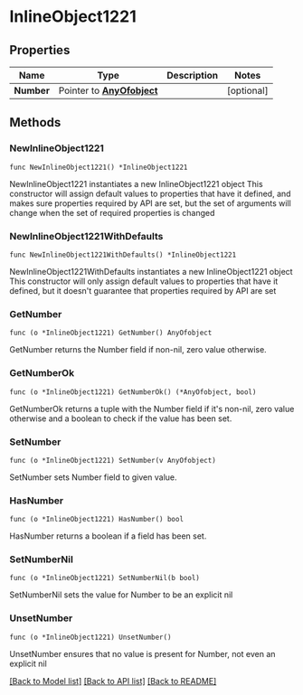 # InlineObject1221

## Properties

Name | Type | Description | Notes
------------ | ------------- | ------------- | -------------
**Number** | Pointer to [**AnyOfobject**](anyOf&lt;object&gt;.md) |  | [optional] 

## Methods

### NewInlineObject1221

`func NewInlineObject1221() *InlineObject1221`

NewInlineObject1221 instantiates a new InlineObject1221 object
This constructor will assign default values to properties that have it defined,
and makes sure properties required by API are set, but the set of arguments
will change when the set of required properties is changed

### NewInlineObject1221WithDefaults

`func NewInlineObject1221WithDefaults() *InlineObject1221`

NewInlineObject1221WithDefaults instantiates a new InlineObject1221 object
This constructor will only assign default values to properties that have it defined,
but it doesn't guarantee that properties required by API are set

### GetNumber

`func (o *InlineObject1221) GetNumber() AnyOfobject`

GetNumber returns the Number field if non-nil, zero value otherwise.

### GetNumberOk

`func (o *InlineObject1221) GetNumberOk() (*AnyOfobject, bool)`

GetNumberOk returns a tuple with the Number field if it's non-nil, zero value otherwise
and a boolean to check if the value has been set.

### SetNumber

`func (o *InlineObject1221) SetNumber(v AnyOfobject)`

SetNumber sets Number field to given value.

### HasNumber

`func (o *InlineObject1221) HasNumber() bool`

HasNumber returns a boolean if a field has been set.

### SetNumberNil

`func (o *InlineObject1221) SetNumberNil(b bool)`

 SetNumberNil sets the value for Number to be an explicit nil

### UnsetNumber
`func (o *InlineObject1221) UnsetNumber()`

UnsetNumber ensures that no value is present for Number, not even an explicit nil

[[Back to Model list]](../README.md#documentation-for-models) [[Back to API list]](../README.md#documentation-for-api-endpoints) [[Back to README]](../README.md)


